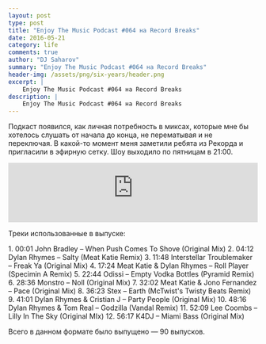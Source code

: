 ```yaml
---
layout: post
type: post
title: "Enjoy The Music Podcast #064 на Record Breaks"
date: 2016-05-21
category: life
comments: true
author: "DJ Saharov"
summary: "Enjoy The Music Podcast #064 на Record Breaks"
header-img: /assets/png/six-years/header.png
excerpt: |
    Enjoy The Music Podcast #064 на Record Breaks
description: |
    Enjoy The Music Podcast #064 на Record Breaks
---
```


<p>
<span class="firstcharacter">П</span>одкаст появился, как личная потребность в миксах, которые мне бы хотелось слушать от начала до конца, не перематывая и не переключая. В какой-то момент меня заметили ребята из Рекорда и пригласили в эфирную сетку. Шоу выходило по пятницам в 21:00.
</p>

<iframe width="100%" height="120" src="https://player-widget.mixcloud.com/widget/iframe/?hide_cover=1&feed=%2Fdjsaharovofficial%2Fenjoy-the-music-podcast-064%2F" frameborder="0" allow="encrypted-media; fullscreen; autoplay; idle-detection; speaker-selection; web-share;" ></iframe>

<p>Треки использованные в выпуске:</p>
1. 00:01 John Bradley – When Push Comes To Shove (Original Mix)
2. 04:12 Dylan Rhymes – Salty (Meat Katie Remix)
3. 11:48 Interstellar Troublemaker – Freak Ya (Original Mix)
4. 17:24 Meat Katie & Dylan Rhymes – Roll Player (Specimin A Remix)
5. 22:44 Odissi – Empty Vodka Bottles (Pyramid Remix)
6. 28:36 Monstro – Noll (Original Mix)
7. 32:02 Meat Katie & Jono Fernandez – Pace (Original Mix)
8. 36:23 Stex – Earth (McTwist's Twisty Beats Remix)
9. 41:01 Dylan Rhymes & Cristian J – Party People (Original Mix)
10. 48:16 Dylan Rhymes & Tom Real – Godzilla (Vandal Remix)
11. 52:09 Lee Coombs – Lilly In The Sky (Original MIx)
12. 56:17 K4DJ – Miami Bass (Original Mix)

<p>Всего в данном формате было выпущено &mdash; 90 выпусков.</p>